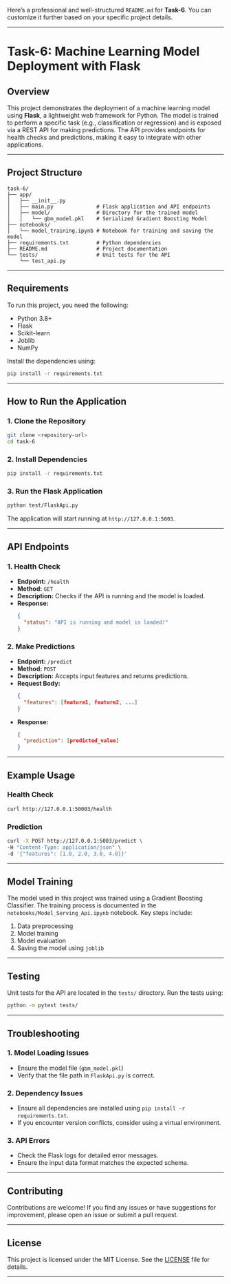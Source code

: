 Here’s a professional and well-structured `README.md` for **Task-6**. You can customize it further based on your specific project details.

---

# **Task-6: Machine Learning Model Deployment with Flask**

## **Overview**
This project demonstrates the deployment of a machine learning model using **Flask**, a lightweight web framework for Python. The model is trained to perform a specific task (e.g., classification or regression) and is exposed via a REST API for making predictions. The API provides endpoints for health checks and predictions, making it easy to integrate with other applications.

---

## **Project Structure**
```
task-6/
├── app/
│   ├── __init__.py
│   ├── main.py              # Flask application and API endpoints
│   ├── model/               # Directory for the trained model
│   │   └── gbm_model.pkl    # Serialized Gradient Boosting Model
├── notebooks/
│   └── model_training.ipynb # Notebook for training and saving the model
├── requirements.txt         # Python dependencies
├── README.md                # Project documentation
└── tests/                   # Unit tests for the API
    └── test_api.py
```

---

## **Requirements**
To run this project, you need the following:
- Python 3.8+
- Flask
- Scikit-learn
- Joblib
- NumPy

Install the dependencies using:
```bash
pip install -r requirements.txt
```

---

## **How to Run the Application**

### **1. Clone the Repository**
```bash
git clone <repository-url>
cd task-6
```

### **2. Install Dependencies**
```bash
pip install -r requirements.txt
```

### **3. Run the Flask Application**
```bash
python test/FlaskApi.py
```

The application will start running at `http://127.0.0.1:5003`.

---

## **API Endpoints**

### **1. Health Check**
- **Endpoint:** `/health`
- **Method:** `GET`
- **Description:** Checks if the API is running and the model is loaded.
- **Response:**
  ```json
  {
    "status": "API is running and model is loaded!"
  }
  ```

### **2. Make Predictions**
- **Endpoint:** `/predict`
- **Method:** `POST`
- **Description:** Accepts input features and returns predictions.
- **Request Body:**
  ```json
  {
    "features": [feature1, feature2, ...]
  }
  ```
- **Response:**
  ```json
  {
    "prediction": [predicted_value]
  }
  ```

---

## **Example Usage**

### **Health Check**
```bash
curl http://127.0.0.1:50003/health
```

### **Prediction**
```bash
curl -X POST http://127.0.0.1:5003/predict \
-H "Content-Type: application/json" \
-d '{"features": [1.0, 2.0, 3.0, 4.0]}'
```

---

## **Model Training**
The model used in this project was trained using a Gradient Boosting Classifier. The training process is documented in the `notebooks/Model_Serving_Api.ipynb` notebook. Key steps include:
1. Data preprocessing
2. Model training
3. Model evaluation
4. Saving the model using `joblib`

---

## **Testing**
Unit tests for the API are located in the `tests/` directory. Run the tests using:
```bash
python -m pytest tests/
```

---

## **Troubleshooting**

### **1. Model Loading Issues**
- Ensure the model file (`gbm_model.pkl`) 
- Verify that the file path in `FlaskApi.py` is correct.

### **2. Dependency Issues**
- Ensure all dependencies are installed using `pip install -r requirements.txt`.
- If you encounter version conflicts, consider using a virtual environment.

### **3. API Errors**
- Check the Flask logs for detailed error messages.
- Ensure the input data format matches the expected schema.

---

## **Contributing**
Contributions are welcome! If you find any issues or have suggestions for improvement, please open an issue or submit a pull request.

---

## **License**
This project is licensed under the MIT License. See the [LICENSE](LICENSE) file for details.

---